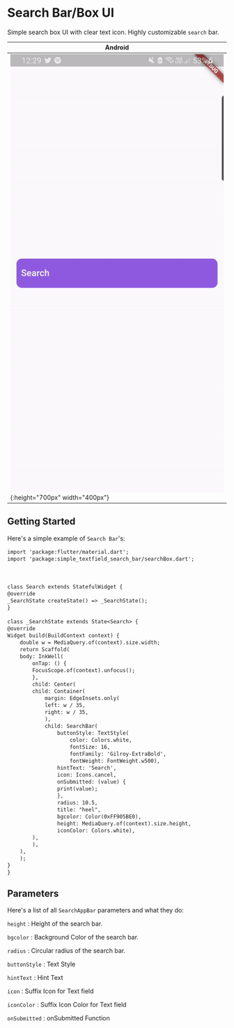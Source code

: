 # Search Bar/Box UI 

Simple search box UI with clear text icon.
Highly customizable `search` bar.


| Android |
| ------------- |
| ![Android](searchbar.gif){:height="700px" width="400px"}|



## Getting Started

Here's a simple example of `Search Bar`'s:

    import 'package:flutter/material.dart';
    import 'package:simple_textfield_search_bar/searchBox.dart';



    class Search extends StatefulWidget {
    @override
    _SearchState createState() => _SearchState();
    }

    class _SearchState extends State<Search> {
    @override
    Widget build(BuildContext context) {
        double w = MediaQuery.of(context).size.width;
        return Scaffold(
        body: InkWell(
            onTap: () {
            FocusScope.of(context).unfocus();
            },
            child: Center(
            child: Container(
                margin: EdgeInsets.only(
                left: w / 35,
                right: w / 35,
                ),
                child: SearchBar(
                    buttonStyle: TextStyle(
                        color: Colors.white,
                        fontSize: 16,
                        fontFamily: 'Gilroy-ExtraBold',
                        fontWeight: FontWeight.w500),
                    hintText: 'Search',
                    icon: Icons.cancel,
                    onSubmitted: (value) {
                    print(value);
                    },
                    radius: 10.5,
                    title: "heel",
                    bgcolor: Color(0xFF905BE0),
                    height: MediaQuery.of(context).size.height,
                    iconColor: Colors.white),
            ),
            ),
        ),
        );
    }
    }

## Parameters

Here's a list of all `SearchAppBar` parameters and what they do:

`height` : Height of the search bar.

`bgcolor` : Background Color of the search bar.

`radius` : Circular radius of the search bar.

`buttonStyle` : Text Style 

`hintText` : Hint Text

`icon` : Suffix Icon for Text field

`iconColor` : Suffix Icon Color for Text field

`onSubmitted` : onSubmitted Function 








